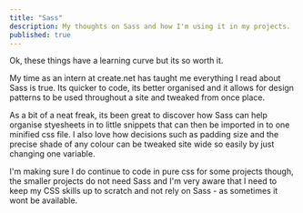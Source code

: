 ```yaml
---
title: "Sass"
description: My thoughts on Sass and how I'm using it in my projects.
published: true
---
```


Ok, these things have a learning curve but its so worth it.

My time as an intern at create.net has taught me everything I read about Sass is true. Its quicker to code, its better organised and it allows for design patterns to be used throughout a site and tweaked from once place.

As a bit of a neat freak, its been great to discover how Sass can help organise styesheets in to little snippets that can then be imported in to one minified css file.
I also love how decisions such as padding size and the precise shade of any colour can be tweaked site wide so easily by just changing one variable.

I'm making sure I do continue to code in pure css for some projects though, the smaller projects do not need Sass and I'm very aware that I need to keep my CSS skills up to scratch and not rely on Sass - as sometimes it wont be available.